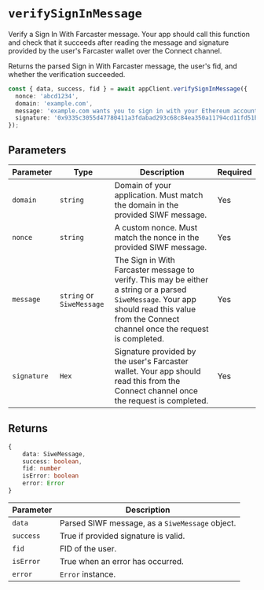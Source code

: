 # `verifySignInMessage`

Verify a Sign In With Farcaster message. Your app should call this function and check that it succeeds after reading the message and signature provided by the user's Farcaster wallet over the Connect channel.

Returns the parsed Sign in With Farcaster message, the user's fid, and whether the verification succeeded.

```ts
const { data, success, fid } = await appClient.verifySignInMessage({
  nonce: 'abcd1234',
  domain: 'example.com',
  message: 'example.com wants you to sign in with your Ethereum account…',
  signature: '0x9335c3055d47780411a3fdabad293c68c84ea350a11794cd11fd51b…',
});
```

## Parameters

| Parameter   | Type                      | Description                                                                                                                                                                                  | Required |
| ----------- | ------------------------- | -------------------------------------------------------------------------------------------------------------------------------------------------------------------------------------------- | -------- |
| `domain`    | `string`                  | Domain of your application. Must match the domain in the provided SIWF message.                                                                                                              | Yes      |
| `nonce`     | `string`                  | A custom nonce. Must match the nonce in the provided SIWF message.                                                                                                                           | Yes      |
| `message`   | `string` or `SiweMessage` | The Sign in With Farcaster message to verify. This may be either a string or a parsed `SiweMessage`. Your app should read this value from the Connect channel once the request is completed. | Yes      |
| `signature` | `Hex`                     | Signature provided by the user's Farcaster wallet. Your app should read this from the Connect channel once the request is completed.                                                         | Yes      |

## Returns

```ts
{
    data: SiweMessage,
    success: boolean,
    fid: number
    isError: boolean
    error: Error
}
```

| Parameter | Description                                     |
| --------- | ----------------------------------------------- |
| `data`    | Parsed SIWF message, as a `SiweMessage` object. |
| `success` | True if provided signature is valid.            |
| `fid`     | FID of the user.                                |
| `isError` | True when an error has occurred.                |
| `error`   | `Error` instance.                               |
